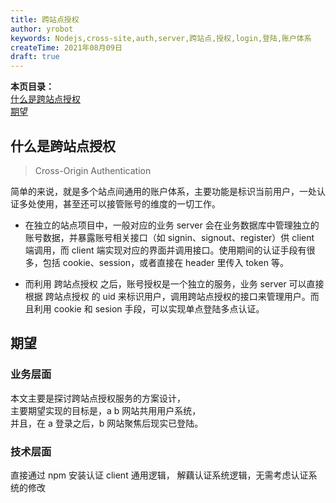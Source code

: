 ```yaml
---
title: 跨站点授权
author: yrobot
keywords: Nodejs,cross-site,auth,server,跨站点,授权,login,登陆,账户体系
createTime: 2021年08月09日
draft: true
---
```


**本页目录：**  
[什么是跨站点授权](#什么是跨站点授权)  
[期望](#期望)

## 什么是跨站点授权

> Cross-Origin Authentication

简单的来说，就是多个站点间通用的账户体系，主要功能是标识当前用户，一处认证多处使用，甚至还可以接管账号的维度的一切工作。

- 在独立的站点项目中，一般对应的业务 server 会在业务数据库中管理独立的账号数据，并暴露账号相关接口（如 signin、signout、register）供 client 端调用，而 client 端实现对应的界面并调用接口。使用期间的认证手段有很多，包括 cookie、session，或者直接在 header 里传入 token 等。

- 而利用 跨站点授权 之后，账号授权是一个独立的服务，业务 server 可以直接根据 跨站点授权 的 uid 来标识用户，调用跨站点授权的接口来管理用户。而且利用 cookie 和 sesion 手段，可以实现单点登陆多点认证。

## 期望

### 业务层面

本文主要是探讨跨站点授权服务的方案设计，  
主要期望实现的目标是，a b 网站共用用户系统，  
并且，在 a 登录之后，b 网站聚焦后现实已登陆。

### 技术层面

直接通过 npm 安装认证 client 通用逻辑，
解藕认证系统逻辑，无需考虑认证系统的修改
